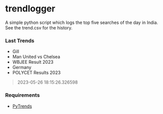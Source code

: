 # trendlogger
A simple python script which logs the top five searches of the day in India.<br>See the trend.csv for the history.<br>

<!-- Last Trends -->
### Last Trends
* Gill
* Man United vs Chelsea
* WBJEE Result 2023
* Germany
* POLYCET Results 2023
> 2023-05-26 18:15:26.326598

<!-- Requirements -->
### Requirements
* [PyTrends](https://github.com/dreyco676/pytrends)
